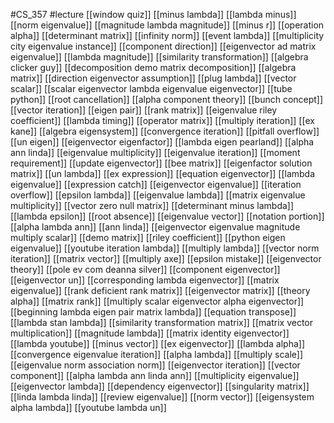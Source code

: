 #CS_357
#lecture
[[window quiz]]
[[minus lambda]]
[[lambda minus]]
[[norm eigenvalue]]
[[magnitude lambda magnitude]]
[[minus r]]
[[operation alpha]]
[[determinant matrix]]
[[infinity norm]]
[[event lambda]]
[[multiplicity city eigenvalue instance]]
[[component direction]]
[[eigenvector ad matrix eigenvalue]]
[[lambda magnitude]]
[[similarity transformation]]
[[algebra clicker guy]]
[[decomposition demo matrix decomposition]]
[[algebra matrix]]
[[direction eigenvector assumption]]
[[plug lambda]]
[[vector scalar]]
[[scalar eigenvector lambda eigenvalue eigenvector]]
[[tube python]]
[[root cancellation]]
[[alpha component theory]]
[[bunch concept]]
[[vector iteration]]
[[eigen pair]]
[[rank matrix]]
[[eigenvalue riley coefficient]]
[[lambda timing]]
[[operator matrix]]
[[multiply iteration]]
[[ex kane]]
[[algebra eigensystem]]
[[convergence iteration]]
[[pitfall overflow]]
[[un eigen]]
[[eigenvector eigenfactor]]
[[lambda eigen pearland]]
[[alpha ann linda]]
[[eigenvalue multiplicity]]
[[eigenvalue iteration]]
[[moment requirement]]
[[update eigenvector]]
[[bee matrix]]
[[eigenfactor solution matrix]]
[[un lambda]]
[[ex expression]]
[[equation eigenvector]]
[[lambda eigenvalue]]
[[expression catch]]
[[eigenvector eigenvalue]]
[[iteration overflow]]
[[epsilon lambda]]
[[eigenvalue lambda]]
[[matrix eigenvalue multiplicity]]
[[vector zero null matrix]]
[[determinant minus lambda]]
[[lambda epsilon]]
[[root absence]]
[[eigenvalue vector]]
[[notation portion]]
[[alpha lambda ann]]
[[ann linda]]
[[eigenvector eigenvalue magnitude multiply scalar]]
[[demo matrix]]
[[riley coefficient]]
[[python eigen eigenvalue]]
[[youtube iteration lambda]]
[[multiply lambda]]
[[vector norm iteration]]
[[matrix vector]]
[[multiply axe]]
[[epsilon mistake]]
[[eigenvector theory]]
[[pole ev com deanna silver]]
[[component eigenvector]]
[[eigenvector un]]
[[corresponding lambda eigenvector]]
[[matrix eigenvalue]]
[[rank deficient rank matrix]]
[[eigenvector matrix]]
[[theory alpha]]
[[matrix rank]]
[[multiply scalar eigenvector alpha eigenvector]]
[[beginning lambda eigen pair matrix lambda]]
[[equation transpose]]
[[lambda stan lambda]]
[[similarity transformation matrix]]
[[matrix vector multiplication]]
[[magnitude lambda]]
[[matrix identity eigenvector]]
[[lambda youtube]]
[[minus vector]]
[[ex eigenvector]]
[[lambda alpha]]
[[convergence eigenvalue iteration]]
[[alpha lambda]]
[[multiply scale]]
[[eigenvalue norm association norm]]
[[eigenvector iteration]]
[[vector component]]
[[alpha lambda ann linda ann]]
[[multiplicity eigenvalue]]
[[eigenvector lambda]]
[[dependency eigenvector]]
[[singularity matrix]]
[[linda lambda linda]]
[[review eigenvalue]]
[[norm vector]]
[[eigensystem alpha lambda]]
[[youtube lambda un]]
